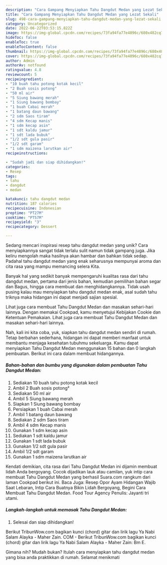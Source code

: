 ```yaml
---
description: "Cara Gampang Menyiapkan Tahu Dangdut Medan yang Lezat Sekali"
title: "Cara Gampang Menyiapkan Tahu Dangdut Medan yang Lezat Sekali"
slug: 498-cara-gampang-menyiapkan-tahu-dangdut-medan-yang-lezat-sekali
category: Uncategorized
date: 2022-06-22T03:53:15.822Z
image: https://img-global.cpcdn.com/recipes/73fa94fa77e4896c/680x482cq70/tahu-dangdut-medan-foto-resep-utama.jpg
hideToc: false
enableToc: true
enableTocContent: false
thumbnail: https://img-global.cpcdn.com/recipes/73fa94fa77e4896c/680x482cq70/tahu-dangdut-medan-foto-resep-utama.jpg
cover: https://img-global.cpcdn.com/recipes/73fa94fa77e4896c/680x482cq70/tahu-dangdut-medan-foto-resep-utama.jpg
author: Admin
authorAv: notfound
ratingvalue: 4.8
reviewcount: 5
recipeingredient:
- "10 buah tahu potong kotak kecil"
- "2 Buah sosis potong"
- "50 ml air"
- "5 Siung bawang merah"
- "1 Siung bawang bombay"
- "1 buah Cabai merah"
- "1 batang daun bawang"
- "2 sdm Saos tiram"
- "4 sdm Kecap manis"
- "1 sdm kecap asin"
- "1 sdt kaldu jamur"
- "1 sdt lada bubuk"
- "1/2 sdt gula pasir"
- "1/2 sdt garam"
- "1 sdm maizena larutkan air"
recipeinstructions:

- "Sudah jadi dan siap dihidangkan!"
categories:
- Resep
tags:
- tahu
- dangdut
- medan

katakunci: tahu dangdut medan 
nutrition: 187 calories
recipecuisine: Indonesian
preptime: "PT27M"
cooktime: "PT57M"
recipeyield: "3"
recipecategory: Dessert

---
```





Sedang mencari inspirasi resep tahu dangdut medan yang unik? Cara menyiapkannya sangat tidak terlalu sulit namun tidak gampang juga. Jika keliru mengolah maka hasilnya akan hambar dan bahkan tidak sedap. Padahal tahu dangdut medan yang enak seharusnya mempunyai aroma dan cita rasa yang mampu memancing selera Kita.





Banyak hal yang sedikit banyak mempengaruhi kualitas rasa dari tahu dangdut medan, pertama dari jenis bahan, kemudian pemilihan bahan segar dan Bagus, hingga cara membuat dan menghidangkannya. Tidak usah pusing kalau mau menyiapkan tahu dangdut medan enak,      asal sudah tahu triknya maka hidangan ini dapat menjadi sajian spesial.














Lihat juga cara membuat Tahu Dangdut Medan dan masakan sehari-hari lainnya. Dengan memakai Cookpad, kamu menyetujui Kebijakan Cookie dan Ketentuan Pemakaian. Lihat juga cara membuat Tahu Dangdut Medan dan masakan sehari-hari lainnya.






Nah, kali ini kita coba, yuk, siapkan tahu dangdut medan sendiri di rumah. Tetap berbahan sederhana, hidangan ini dapat memberi manfaat untuk membantu menjaga kesehatan tubuhmu sekeluarga. Kamu dapat menyiapkan Tahu Dangdut Medan menggunakan 15 bahan dan 0 langkah pembuatan. Berikut ini cara dalam membuat hidangannya.

<!--inarticleads1-->

##### Bahan-bahan dan bumbu yang digunakan dalam pembuatan Tahu Dangdut Medan:

1. Sediakan 10 buah tahu potong kotak kecil
1. Ambil 2 Buah sosis potong²
1. Sediakan 50 ml air
1. Ambil 5 Siung bawang merah
1. Siapkan 1 Siung bawang bombay
1. Persiapkan 1 buah Cabai merah
1. Ambil 1 batang daun bawang
1. Sediakan 2 sdm Saos tiram
1. Ambil 4 sdm Kecap manis
1. Gunakan 1 sdm kecap asin
1. Sediakan 1 sdt kaldu jamur
1. Gunakan 1 sdt lada bubuk
1. Gunakan 1/2 sdt gula pasir
1. Ambil 1/2 sdt garam
1. Gunakan 1 sdm maizena larutkan air


Kendati demikian, cita rasa dari Tahu Dangdut Medan ini dijamin membuat lidah Anda bergoyang. Cocok dijadikan lauk atau camilan, yuk intip cara membuat Tahu Dangdut Medan yang berhasil Suara.com rangkum dari laman Cookpad berikut ini. Baca Juga: Resep Opor Ayam Hidangan Wajib Saat Lebaran, Intip Cara Buatnya Bikin Lidah Bergoyang, Begini Cara Membuat Tahu Dangdut Medan. Food Tour Agency Penulis: Jayanti tri utami. 

<!--inarticleads2-->

##### Langkah-langkah untuk memasak Tahu Dangdut Medan:


1. Selesai dan siap dihidangkan!

Berikut TribunWow.com bagikan kunci (chord) gitar dan lirik lagu Ya Nabi Salam Alayka - Maher Zain. COM - Berikut TribunWow.com bagikan kunci (chord) gitar dan lirik lagu Ya Nabi Salam Alayka - Maher Zain: Bm E. 

Gimana nih? Mudah bukan? Itulah cara menyiapkan tahu dangdut medan yang bisa anda praktikkan di rumah. Selamat menikmati
